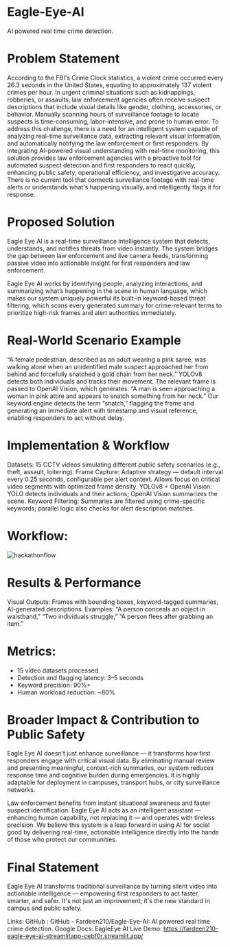 # Eagle-Eye-AI
AI powered real time crime detection. 

# Problem Statement

According to the FBI's Crime Clock statistics, a violent crime occurred every 26.3 seconds in the United States, equating to approximately 137 violent crimes per hour. In urgent criminal situations such as kidnappings, robberies, or assaults, law enforcement agencies often receive suspect descriptions that include visual details like gender, clothing, accessories, or behavior. Manually scanning hours of surveillance footage to locate suspects is time-consuming, labor-intensive, and prone to human error. To address this challenge, there is a need for an intelligent system capable of analyzing real-time surveillance data, extracting relevant visual information, and automatically notifying the law enforcement or first responders. By integrating AI-powered visual understanding with real-time monitoring, this solution provides law enforcement agencies with a proactive tool for automated suspect detection and first responders to react quickly, enhancing public safety, operational efficiency, and investigative accuracy.
There is no current tool that connects surveillance footage with real-time alerts or understands what's happening visually, and intelligently flags it for response.

# Proposed Solution
Eagle Eye AI is a real-time surveillance intelligence system that detects, understands, and notifies threats from video instantly. The system bridges the gap between law enforcement and live camera feeds, transforming passive video into actionable insight for first responders and law enforcement.

Eagle Eye AI works by identifying people, analyzing interactions, and summarizing what’s happening in the scene in human language, which makes our system uniquely powerful  its built-in keyword-based threat filtering, which scans every generated summary for crime-relevant terms to prioritize high-risk frames and alert authorities immediately.

# Real-World Scenario Example
“A female pedestrian, described as an adult wearing a pink saree, was walking alone when an unidentified male suspect approached her from behind and forcefully snatched a gold chain from her neck.”
YOLOv8 detects both individuals and tracks their movement. The relevant frame is passed to OpenAI Vision, which generates: “A man is seen approaching a woman in pink attire and appears to snatch something from her neck.”
Our keyword engine detects the term “snatch,” flagging the frame and generating an immediate alert with timestamp and visual reference, enabling responders to act without delay.

# Implementation & Workflow
Datasets: 15 CCTV videos simulating different public safety scenarios (e.g., theft, assault, loitering).
Frame Capture: Adaptive strategy — default interval every 0.25 seconds, configurable per alert context. Allows focus on critical video segments with optimized frame density.
YOLOv8 + OpenAI Vision: YOLO detects individuals and their actions; OpenAI Vision summarizes the scene.
Keyword Filtering: Summaries are filtered using crime-specific keywords; parallel logic also checks for alert description matches.

# Workflow:

![hackathonflow](https://github.com/user-attachments/assets/0de85c36-6ae7-4c66-8bed-78306d917b12)



# Results & Performance
Visual Outputs: Frames with bounding boxes, keyword-tagged summaries, AI-generated descriptions.
Examples: “A person conceals an object in waistband,” “Two individuals struggle,” “A person flees after grabbing an item.”

# Metrics:
- 15 video datasets processed
- Detection and flagging latency: 3–5 seconds
- Keyword precision: 90%+
- Human workload reduction: ~80%

# Broader Impact & Contribution to Public Safety
Eagle Eye AI doesn’t just enhance surveillance — it transforms how first responders engage with critical visual data. By eliminating manual review and presenting meaningful, context-rich summaries, our system reduces response time and cognitive burden during emergencies. It is highly adaptable for deployment in campuses, transport hubs, or city surveillance networks.

Law enforcement benefits from instant situational awareness and faster suspect identification. Eagle Eye AI acts as an intelligent assistant — enhancing human capability, not replacing it — and operates with tireless precision.
We believe this system is a leap forward in using AI for social good by delivering real-time, actionable intelligence directly into the hands of those who protect our communities.

# Final Statement
Eagle Eye AI transforms traditional surveillance by turning silent video into actionable intelligence — empowering first responders to act faster, smarter, and safer. It's not just an improvement; it's the new standard in campus and public safety.

Links:
GitHub : GitHub - Fardeen210/Eagle-Eye-AI: AI powered real time crime detection.
Google Docs: EagleEye AI
Live Demo: https://fardeen210-eagle-eye-ai-streamlitapp-cebf0r.streamlit.app/
